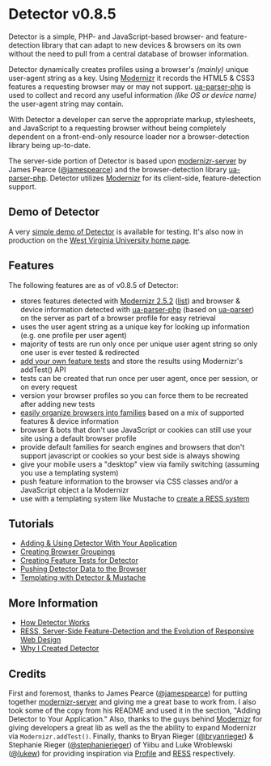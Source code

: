 # Detector v0.8.5 #

Detector is a simple, PHP- and JavaScript-based browser- and feature-detection library that can adapt to new devices & browsers on its own without the need to pull from a central database of browser information.
	
Detector dynamically creates profiles using a browser's _(mainly)_ unique user-agent string as a key. Using [Modernizr](http://modernizr.com/) it records the HTML5 & CSS3 features a requesting browser may or may not support. [ua-parser-php](https://github.com/tobie/ua-parser/tree/master/php) is used to collect and record any useful information _(like OS or device name)_ the user-agent string may contain. 

With Detector a developer can serve the appropriate markup, stylesheets, and JavaScript to a requesting browser without being completely dependent on a front-end-only resource loader nor a browser-detection library being up-to-date.

The server-side portion of Detector is based upon [modernizr-server](https://github.com/jamesgpearce/modernizr-server) by James Pearce ([@jamespearce](http://twitter.com/#!/jamespearce)) and the browser-detection library [ua-parser-php](https://github.com/tobie/ua-parser/tree/master/php). Detector utilizes [Modernizr](http://www.modernizr.com/) for its client-side, feature-detection support.

## Demo of Detector ##

A very [simple demo of Detector](http://detector.dmolsen.com/) is available for testing. It's also now in production on the [West Virginia University home page](http://www.wvu.edu/).

## Features ##

The following features are as of v0.8.5 of Detector:

* stores features detected with [Modernizr 2.5.2](http://www.modernizr.com/) ([list](http://detector.dmolsen.com/demo/modernizr-listing/)) and browser & device information detected with [ua-parser-php](https://github.com/tobie/ua-parser/tree/master/php) (based on [ua-parser](http://code.google.com/p/ua-parser/)) on the server as part of a browser profile for easy retrieval
* uses the user agent string as a unique key for looking up information (e.g. one profile per user agent)
* majority of tests are run only once per unique user agent string so only one user is ever tested & redirected
* [add your own feature tests](https://github.com/dmolsen/Detector/wiki/Detector-Test-Tutorial) and store the results using Modernizr's addTest() API
* tests can be created that run once per user agent, once per session, or on every request
* version your browser profiles so you can force them to be recreated after adding new tests
* [easily organize browsers into families](https://github.com/dmolsen/Detector/wiki/Detector-Family-Tutorial) based on a mix of supported features & device information
* browser & bots that don't use JavaScript or cookies can still use your site using a default browser profile
* provide default families for search engines and browsers that don't support javascript or cookies so your best side is always showing
* give your mobile users a "desktop" view via family switching (assuming you use a templating system)
* push feature information to the browser via CSS classes and/or a JavaScript object a la Modernizr
* use with a templating system like Mustache to [create a RESS system](https://github.com/dmolsen/Detector/wiki/Templating-with-Detector-&-Mustache-Tutorial)

## Tutorials ##

* [Adding & Using Detector With Your Application](https://github.com/dmolsen/Detector/wiki/Adding-&-Using-Detector-With-Your-Application)
* [Creating Browser Groupings](https://github.com/dmolsen/Detector/wiki/Detector-Family-Tutorial)
* [Creating Feature Tests for Detector](https://github.com/dmolsen/Detector/wiki/Detector-Test-Tutorial)
* [Pushing Detector Data to the Browser](https://github.com/dmolsen/Detector/wiki/Pushing-Detector-Data-to-the-Browser-Tutorial)
* [Templating with Detector & Mustache](https://github.com/dmolsen/Detector/wiki/Templating-with-Detector-&-Mustache-Tutorial)

## More Information ##

* [How Detector Works](https://github.com/dmolsen/Detector/wiki/How-Detector-Works)
* [RESS, Server-Side Feature-Detection and the Evolution of Responsive Web Design](http://www.dmolsen.com/mobile-in-higher-ed/2012/02/21/ress-and-the-evolution-of-responsive-web-design/)
* [Why I Created Detector](http://www.dmolsen.com/mobile-in-higher-ed/2012/01/18/introducing-detector-combining-browser-feature-detection-for-your-web-app/)

## Credits ##

First and foremost, thanks to James Pearce ([@jamespearce](http://twitter.com/jamespearce)) for putting together [modernizr-server](https://github.com/jamesgpearce/modernizr-server) and giving me a great base to work from. I also took some of the copy from his README and used it in the section, "Adding Detector to Your Application."  Also, thanks to the guys behind [Modernizr](http://www.modernizr.com/) for giving developers a great lib as well as the the ability to expand Modernizr via `Modernizr.addTest()`. Finally, thanks to Bryan Rieger ([@bryanrieger](http://twitter.com/bryanrieger)) & Stephanie Rieger ([@stephanierieger](http://twitter.com/stephanierieger)) of Yiibu and Luke Wroblewski ([@lukew](http://twitter.com/lukew)) for providing inspiration via [Profile](https://github.com/yiibu/profile) and [RESS](http://www.lukew.com/ff/entry.asp?1392) respectively.